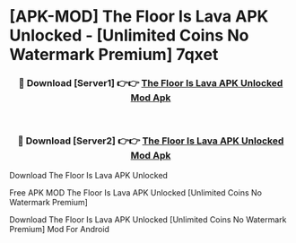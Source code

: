 # [APK-MOD] The Floor Is Lava APK Unlocked - [Unlimited Coins No Watermark Premium] 7qxet



<div align="center">
<h3>🔴 Download [Server1] 👉👉 <a href="https://momento.my/?title=The_Floor_Is_Lava_APK_Unlocked">The Floor Is Lava APK Unlocked Mod Apk</a></h3><br>

<h3>🔴 Download [Server2] 👉👉 <a href="https://momento.my/?title=The_Floor_Is_Lava_APK_Unlocked">The Floor Is Lava APK Unlocked Mod Apk</a></h3>
</div>



Download The Floor Is Lava APK Unlocked 

Free APK MOD The Floor Is Lava APK Unlocked [Unlimited Coins No Watermark Premium]

Download The Floor Is Lava APK Unlocked [Unlimited Coins No Watermark Premium] Mod For Android

